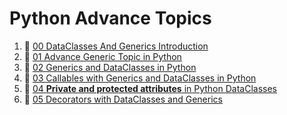 # Python Advance Topics
1. 🚀 [00 DataClasses And Generics Introduction](00_python_syntax_dataclasses.ipynb)
2. 🚀 [01 Advance Generic Topic in Python](https://colab.research.google.com/drive/1An1LUC_HagiT8saQb75wyAOkXiQ7Awrd?usp=sharing)
3. 🚀 [02 Generics and DataClasses in Python](https://colab.research.google.com/drive/1RGyA_Nux6jP8n3C8xeucpUYHy_6hkC5j?usp=sharing)
4. 🚀 [03 Callables with Generics and DataClasses in Python](https://colab.research.google.com/drive/13xCbT3YRQXLRKv3CG8DhHEzKHuOY22gU?usp=sharing)
5. 🚀 [04 **Private and protected attributes** in Python DataClasses](https://colab.research.google.com/drive/1sIU0O82AN6XX_H4iK2ZfNCg9h2gKakMD?usp=sharing)
6. 🚀 [05 Decorators with DataClasses and Generics](https://colab.research.google.com/drive/1vmAnywAZbLyklMD-GEX66_THll4btl0b?usp=sharing)

